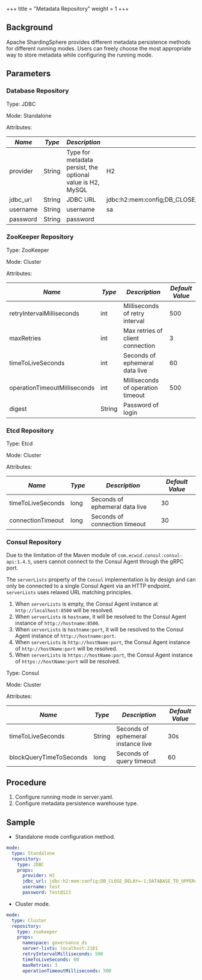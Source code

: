 +++
title = "Metadata Repository"
weight = 1
+++

## Background

Apache ShardingSphere provides different metadata persistence methods for different running modes. Users can freely choose the most appropriate way to store metadata while configuring the running mode.

## Parameters

### Database Repository

Type: JDBC

Mode: Standalone

Attributes:

| *Name*   | *Type* | *Description*                                              | *Default Value*                                                         |
|----------|--------|------------------------------------------------------------|-------------------------------------------------------------------------|
| provider | String | Type for metadata persist, the optional value is H2, MySQL | H2                                                                      |
| jdbc_url | String | JDBC URL                                                   | jdbc:h2:mem:config;DB_CLOSE_DELAY=-1;DATABASE_TO_UPPER=false;MODE=MYSQL |
| username | String | username                                                   | sa                                                                      |
| password | String | password                                                   |                                                                         |


### ZooKeeper Repository

Type: ZooKeeper

Mode: Cluster

Attributes:

| *Name*                       | *Type* | *Description*                     | *Default Value* |
|------------------------------|--------|-----------------------------------|-----------------|
| retryIntervalMilliseconds    | int    | Milliseconds of retry interval    | 500             |
| maxRetries                   | int    | Max retries of client connection  | 3               |
| timeToLiveSeconds            | int    | Seconds of ephemeral data live    | 60              |
| operationTimeoutMilliseconds | int    | Milliseconds of operation timeout | 500             |
| digest                       | String | Password of login                 |                 |

### Etcd Repository

Type: Etcd

Mode: Cluster

Attributes:

| *Name*            | *Type* | *Description*                  | *Default Value* |
|-------------------|--------|--------------------------------|-----------------|
| timeToLiveSeconds | long   | Seconds of ephemeral data live | 30              |
| connectionTimeout | long   | Seconds of connection timeout  | 30              |

### Consul Repository

Due to the limitation of the Maven module of `com.ecwid.consul:consul-api:1.4.5`, users cannot connect to the Consul Agent through the gRPC port.

The `serverLists` property of the `Consul` implementation is by design and can only be connected to a single Consul Agent via an HTTP endpoint.
`serverLists` uses relaxed URL matching principles.
1. When `serverLists` is empty, the Consul Agent instance at `http://localhost:8500` will be resolved.
2. When `serverLists` is `hostname`, it will be resolved to the Consul Agent instance of `http://hostname:8500`.
3. When `serverLists` is `hostname:port`, it will be resolved to the Consul Agent instance of `http://hostname:port`.
4. When `serverLists` is `http://hostName:port`, the Consul Agent instance of `http://hostName:port` will be resolved.
5. When `serverLists` is `https://hostName:port`, the Consul Agent instance of `https://hostName:port` will be resolved.

Type: Consul

Mode: Cluster

Attributes:

| *Name*                  | *Type* | *Description*                      | *Default Value* |
|-------------------------|--------|------------------------------------|-----------------|
| timeToLiveSeconds       | String | Seconds of ephemeral instance live | 30s             |
| blockQueryTimeToSeconds | long   | Seconds of query timeout           | 60              |

## Procedure

1. Configure running mode in server.yaml.
1. Configure metadata persistence warehouse type.

## Sample

- Standalone mode configuration method.

```yaml
mode:
  type: Standalone
  repository:
    type: JDBC
    props:
      provider: H2
      jdbc_url: jdbc:h2:mem:config;DB_CLOSE_DELAY=-1;DATABASE_TO_UPPER=false;MODE=MYSQL
      username: test
      password: Test@123
```

- Cluster mode.

```yaml
mode:
  type: Cluster
  repository:
    type: zookeeper
    props:
      namespace: governance_ds
      server-lists: localhost:2181
      retryIntervalMilliseconds: 500
      timeToLiveSeconds: 60
      maxRetries: 3
      operationTimeoutMilliseconds: 500
```
